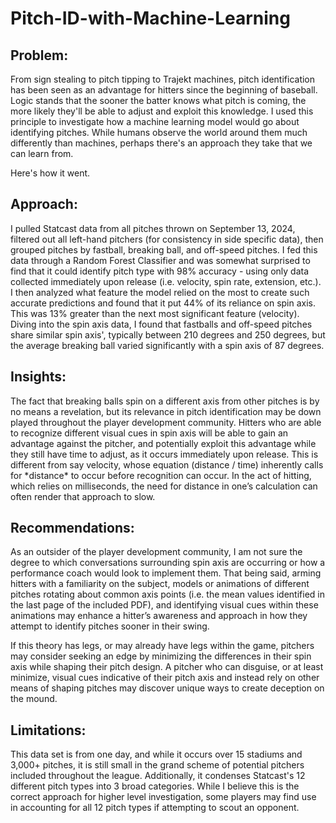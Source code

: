 # Pitch-ID-with-Machine-Learning
<h2>Problem:</h2>
From sign stealing to pitch tipping to Trajekt machines, pitch identification has been seen as an advantage for hitters since the beginning of baseball. Logic stands that the sooner the batter knows what pitch is coming, the more likely they'll be able to adjust and exploit this knowledge. I used this principle to investigate how a machine learning model would go about identifying pitches. While humans observe the world around them much differently than machines, perhaps there's an approach they take that we can learn from.

Here's how it went.

<h2>Approach:</h2>
I pulled Statcast data from all pitches thrown on September 13, 2024, filtered out all left-hand pitchers (for consistency in side specific data), then grouped pitches by fastball, breaking ball, and off-speed pitches. I fed this data through a Random Forest Classifier and was somewhat surprised to find that it could identify pitch type with 98% accuracy - using only data collected immediately upon release (i.e. velocity, spin rate, extension, etc.). I then analyzed what feature the model relied on the most to create such accurate predictions and found that it put 44% of its reliance on spin axis. This was 13% greater than the next most significant feature (velocity). Diving into the spin axis data, I found that fastballs and off-speed pitches share similar spin axis', typically between 210 degrees and 250 degrees, but the average breaking ball varied significantly with a spin axis of 87 degrees.

<h2>Insights:</h2>
The fact that breaking balls spin on a different axis from other pitches is by no means a revelation, but its relevance in pitch identification may be down played throughout the player development community. Hitters who are able to recognize different visual cues in spin axis will be able to gain an advantage against the pitcher, and potentially exploit this advantage while they still have time to adjust, as it occurs immediately upon release. This is different from say velocity, whose equation (distance / time) inherently calls for *distance* to occur before recognition can occur. In the act of hitting, which relies on milliseconds, the need for distance in one’s calculation can often render that approach to slow.

<h2>Recommendations:</h2>
As an outsider of the player development community, I am not sure the degree to which conversations surrounding spin axis are occurring or how a performance coach would look to implement them. That being said, arming hitters with a familiarity on the subject, models or animations of different pitches rotating about common axis points (i.e. the mean values identified in the last page of the included PDF), and identifying visual cues within these animations may enhance a hitter’s awareness and approach in how they attempt to identify pitches sooner in their swing.

If this theory has legs, or may already have legs within the game, pitchers may consider seeking an edge by minimizing the differences in their spin axis while shaping their pitch design. A pitcher who can disguise, or at least minimize, visual cues indicative of their pitch axis and instead rely on other means of shaping pitches may discover unique ways to create deception on the mound.



<h2>Limitations:</h2>
This data set is from one day, and while it occurs over 15 stadiums and 3,000+ pitches, it is still small in the grand scheme of potential pitchers included throughout the league. Additionally, it condenses Statcast's 12 different pitch types into 3 broad categories. While I believe this is the correct approach for higher level investigation, some players may find use in accounting for all 12 pitch types if attempting to scout an opponent.

